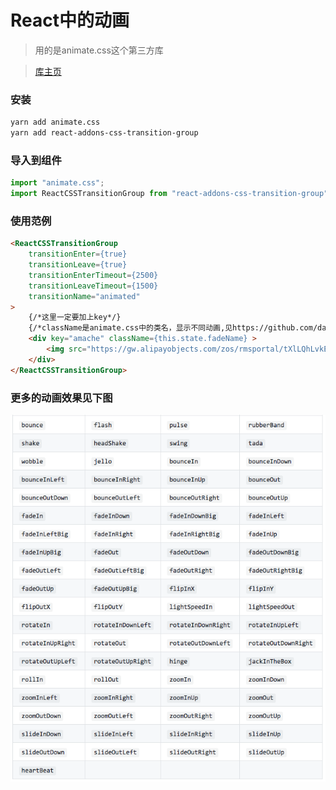 # React中的动画

> 用的是animate.css这个第三方库

> [库主页](https://github.com/daneden/animate.css)

### 安装

```bash
yarn add animate.css
yarn add react-addons-css-transition-group
```

### 导入到组件

```javascript
import "animate.css";
import ReactCSSTransitionGroup from "react-addons-css-transition-group";
```

### 使用范例

```html
<ReactCSSTransitionGroup
    transitionEnter={true}
    transitionLeave={true}
    transitionEnterTimeout={2500}
    transitionLeaveTimeout={1500}
    transitionName="animated"
>
    {/*这里一定要加上key*/}
    {/*className是animate.css中的类名，显示不同动画,见https://github.com/daneden/animate.css*/}
    <div key="amache" className={this.state.fadeName} >
        <img src="https://gw.alipayobjects.com/zos/rmsportal/tXlLQhLvkEelMstLyHiN.svg" alt="" />
    </div>
</ReactCSSTransitionGroup>
```

### 更多的动画效果见下图

![animate.css全部的动画效果](animate.css-all-transitions.png)




